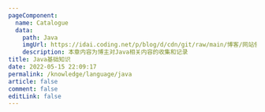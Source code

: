 ```yaml
---
pageComponent:
  name: Catalogue
  data:
    path: Java
    imgUrl: https://idai.coding.net/p/blog/d/cdn/git/raw/main/博客/网站使用/java.png
    description: 本章内容为博主对Java相关内容的收集和记录
title: Java基础知识
date: 2022-05-15 22:09:17
permalink: /knowledge/language/java
article: false
comment: false
editLink: false
---
```


